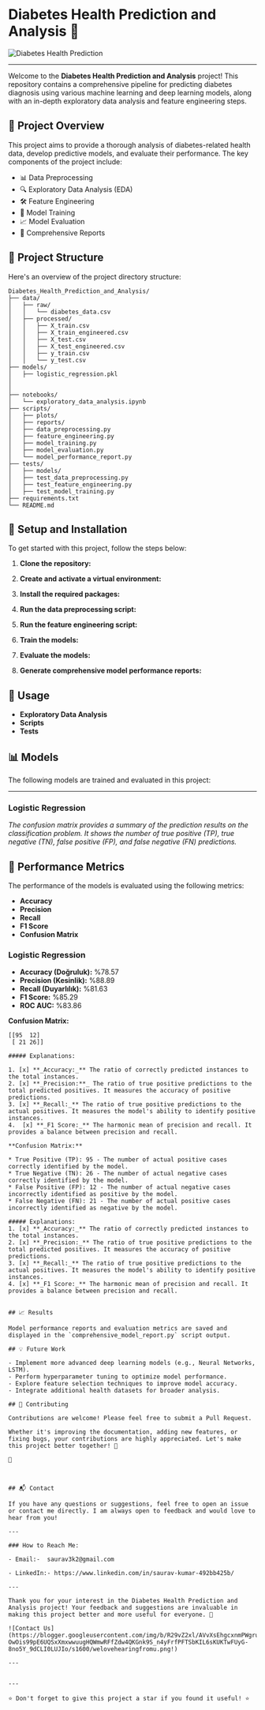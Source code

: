 
# Diabetes Health Prediction and Analysis 🎉

![Diabetes Health Prediction](https://miro.medium.com/v2/resize:fit:828/format:webp/1*KkQbSEI9sT44_yxR9vscJA.gif)

---

Welcome to the **Diabetes Health Prediction and Analysis** project! This repository contains a comprehensive pipeline for predicting diabetes diagnosis using various machine learning and deep learning models, along with an in-depth exploratory data analysis and feature engineering steps.

## 🚀 Project Overview

This project aims to provide a thorough analysis of diabetes-related health data, develop predictive models, and evaluate their performance. The key components of the project include:

- 📊 Data Preprocessing
- 🔍 Exploratory Data Analysis (EDA)
- 🛠️ Feature Engineering
- 🧠 Model Training
- 📈 Model Evaluation
- 📑 Comprehensive Reports

## 📂 Project Structure

Here's an overview of the project directory structure:


```plaintext
Diabetes_Health_Prediction_and_Analysis/
├── data/
│   ├── raw/
│   │   └── diabetes_data.csv
│   ├── processed/
│   │   ├── X_train.csv
│   │   ├── X_train_engineered.csv
│   │   ├── X_test.csv
│   │   ├── X_test_engineered.csv
│   │   ├── y_train.csv
│   │   └── y_test.csv
├── models/
│   ├── logistic_regression.pkl
│  
│   
├── notebooks/
│   └── exploratory_data_analysis.ipynb
├── scripts/
│   ├── plots/
│   ├── reports/
│   ├── data_preprocessing.py
│   ├── feature_engineering.py
│   ├── model_training.py
│   ├── model_evaluation.py
│   └── model_performance_report.py
├── tests/
│   ├── models/
│   ├── test_data_preprocessing.py
│   ├── test_feature_engineering.py
│   ├── test_model_training.py
├── requirements.txt 
└── README.md
```

## 🔧 Setup and Installation

To get started with this project, follow the steps below:

1. **Clone the repository:**

2. **Create and activate a virtual environment:**

3. **Install the required packages:**

4. **Run the data preprocessing script:**

5. **Run the feature engineering script:**
 
6. **Train the models:**

7. **Evaluate the models:**

8. **Generate comprehensive model performance reports:**

  

## 🚀 Usage

- **Exploratory Data Analysis**
- **Scripts**
- **Tests**

## 📊 Models

The following models are trained and evaluated in this project:

---

### Logistic Regression

*The confusion matrix provides a summary of the prediction results on the classification problem. It shows the number of true positive (TP), true negative (TN), false positive (FP), and false negative (FN) predictions.*



## 🎯 Performance Metrics

The performance of the models is evaluated using the following metrics:

- **Accuracy**
- **Precision**
- **Recall**
- **F1 Score**
- **Confusion Matrix**

### Logistic Regression

- **Accuracy (Doğruluk):** %78.57
- **Precision (Kesinlik):** %88.89
- **Recall (Duyarlılık):** %81.63
- **F1 Score:** %85.29
- **ROC AUC:** %83.86

**Confusion Matrix:**
```plaintext
[[95  12]
 [ 21 26]]
```


```
##### Explanations:

1. [x] **_Accuracy:_** The ratio of correctly predicted instances to the total instances.
2. [x] **_Precision:**_ The ratio of true positive predictions to the total predicted positives. It measures the accuracy of positive predictions.
3. [x] **_Recall:_** The ratio of true positive predictions to the actual positives. It measures the model's ability to identify positive instances.
4.  [x] **_F1 Score:_** The harmonic mean of precision and recall. It provides a balance between precision and recall.

**Confusion Matrix:**

* True Positive (TP): 95 - The number of actual positive cases correctly identified by the model.
* True Negative (TN): 26 - The number of actual negative cases correctly identified by the model.
* False Positive (FP): 12 - The number of actual negative cases incorrectly identified as positive by the model.
* False Negative (FN): 21 - The number of actual positive cases incorrectly identified as negative by the model.

##### Explanations:
1. [x] **_Accuracy:_** The ratio of correctly predicted instances to the total instances.
2. [x] **_Precision:_** The ratio of true positive predictions to the total predicted positives. It measures the accuracy of positive predictions.
3. [x] **_Recall:_** The ratio of true positive predictions to the actual positives. It measures the model's ability to identify positive instances.
4. [x] **_F1 Score:_** The harmonic mean of precision and recall. It provides a balance between precision and recall.


## 📈 Results

Model performance reports and evaluation metrics are saved and displayed in the `comprehensive_model_report.py` script output.

## 💡 Future Work

- Implement more advanced deep learning models (e.g., Neural Networks, LSTM).
- Perform hyperparameter tuning to optimize model performance.
- Explore feature selection techniques to improve model accuracy.
- Integrate additional health datasets for broader analysis.

## 🤝 Contributing

Contributions are welcome! Please feel free to submit a Pull Request. 

Whether it's improving the documentation, adding new features, or fixing bugs, your contributions are highly appreciated. Let's make this project better together! 🚀

🌟



## 📬 Contact

If you have any questions or suggestions, feel free to open an issue or contact me directly. I am always open to feedback and would love to hear from you!

---

### How to Reach Me:

- Email:-  saurav3k2@gmail.com

- LinkedIn:- https://www.linkedin.com/in/saurav-kumar-492bb425b/

---

Thank you for your interest in the Diabetes Health Prediction and Analysis project! Your feedback and suggestions are invaluable in making this project better and more useful for everyone. 🌟

![Contact Us](https://blogger.googleusercontent.com/img/b/R29vZ2xl/AVvXsEhgcxnmPWgrukdZFkZONlQ4vUIKWJakRLZqvQUfzkDUbS2nAbQyIxR23-OwOis99pE6UQSxXmxwwuugHQWmwRFfZdw4QKGnk9S_n4yFrfPFTSbKIL6sKUKTwFUyG-8no5Y_9dCLI0LUJIo/s1600/welovehearingfromu.png!)

---


---

⭐️ Don't forget to give this project a star if you found it useful! ⭐️
